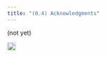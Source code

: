 ```yaml
---
title: "(0.4) Acknowledgments"
---
```


(not yet)

<img src='https://scrapbox.io/api/pages/nishio/en/icon' alt='en.icon' height="19.5"/>